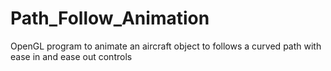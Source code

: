 # Path_Follow_Animation
 OpenGL program to animate an aircraft object to follows a curved path with ease in and ease out controls
